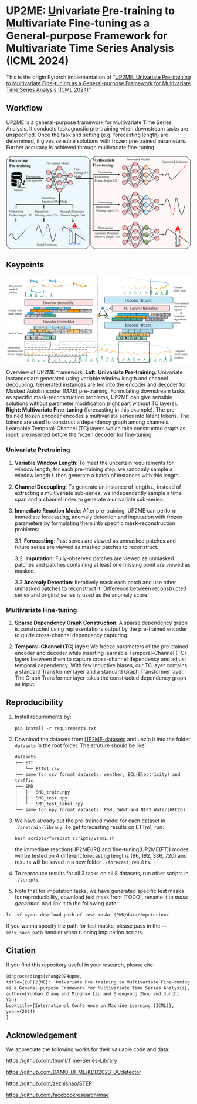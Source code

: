 # UP2ME: <u>U</u>nivariate <u>P</u>re-training to <u>M</u>ultivariate Fin<u>e</u>-tuning as a General-purpose Framework for Multivariate Time Series Analysis (ICML 2024)

This is the origin Pytorch implementation of “[UP2ME: Univariate Pre-training to Multivariate Fine-tuning as a General-purpose Framework for Multivariate Time Series Analysis (ICML 2024)](https://openreview.net/pdf?id=aR3uxWlZhX)”

## Workflow
UP2ME is a general-purpose framework for Multivariate Time Series Analysis. It conducts taskagnostic pre-training when downstream tasks are unspecified. Once the task and setting (e.g. forecasting length) are determined, it gives sensible solutions with frozen pre-trained parameters. Further accuracy is achieved through multivariate fine-tuning.

<p align="center">
<img src=".\pic\workflow.png" width = "550" align=center />
</p>

## Keypoints

<p align="center">
<img src=".\pic\framework.png" width = "650" alt="" align=center />

Overview of UP2ME framework. <b>Left: Univariate Pre-training.</b> Univariate instances are generated using variable window length and channel decoupling. Generated instances are fed into the encoder and decoder for Masked AutoEnncoder (MAE) pre-training. Formulating downstream tasks as specific mask-reconstruction problems, UP2ME can give sensible solutions without parameter modification (right part without TC layers). <b>Right: Multivariate Fine-tuning</b> (forecasting in this example).  The pre-trained frozen encoder encodes a multivariate series into latent tokens.
The tokens are used to construct a dependency graph among channels. Learnable Temporal-Channel (TC) layers which take constructed graph as input, are inserted before the frozen decoder for fine-tuning.
</p>

### Univariate Pretraining

1. **Variable Window Length**: To meet the uncertain requirements for window length, for each pre-training step, we randomly sample a window length $L$ then generate a batch of instances with this length.

2. **Channel Decoupling**: To generate an instance of length $L$, instead of extracting a multivariate sub-series, we independently sample a time span and a channel index to generate a univariate sub-series.

3. **Immediate Reaction Mode**: After pre-training, UP2ME can perform
immediate forecasting, anomaly detection and imputation with frozen parameters by formulating them into specific mask-reconstruction problems:

    3.1. **Forecasting**: Past series are viewed as unmasked patches and future series are viewed as masked patches to reconstruct.
    
    3.2.  **Imputation**: Fully-observed patches are viewed as unmasked patches and patches containing at least one missing point are viewed as masked.

    3.3 **Anomaly Detection**: Iteratively mask each patch and use other unmasked patches to reconstruct it. Difference between reconstructed series and original series is used as the anomaly score.

### Multivariate Fine-tuning

1. **Sparse Dependency Graph Construction**: A sparse dependency graph is constructed using representations output by the pre-trained encoder to guide cross-channel dependency capturing.

2. **Temporal-Channel (TC) layer**: We freeze parameters of the pre-trained encoder and decoder while inserting learnable Temporal-Channel (TC) layers between them to capture cross-channel dependency and adjust temporal dependency. With few inductive biases, our TC layer contains a standard Transformer layer and a standard
Graph Transformer layer. The Graph Transformer layer takes the constructed dependency graph as input.

## Reproducibility
1. Install requirements by:

    ```
    pip install -r requirements.txt
    ```


2. Download the datasets from [UP2ME-datasets](https://drive.google.com/file/d/1oLYcQa7NJcMDSP_rYSkP5hQHzXL2rpZM/view?usp=drive_link) and unzip it into the folder `datasets` in the root folder. The struture should be like:

    ```
    datasets
    ├── ETT
    │   └── ETTm1.csv
    ├── same for csv format datasets: weather, ECL(Electricity) and traffic
    ├── SMD
    │   ├── SMD_train.npy
    │   ├── SMD_test.npy
    │   └── SMD_test_label.npy
    └── same for npy format datasets: PSM, SWaT and NIPS_Water(GECCO)
    ```



3. We have already put the pre-trained model for each dataset in `./pretrain-library`. To get forecasting results on ETTm1, run:
    ```
    bash scripts/forecast_scripts/ETTm1.sh
    ```
    the immediate reaction(UP2ME(IR)) and fine-tuning(UP2ME(FT)) modes  will be tested on 4 different forecasting lengths (96, 192, 336, 720) and results will be saved in a new folder `./forecast_results`.

4. To reproduce results for all 3 tasks on all 8 datasets, run other scripts in `./scripts`.  
5. Note that for imputation tasks, we have generated specific test masks for reproducibility, download test mask from [TODO], rename it to *mask generator*. And link it to the following path:
```
ln -sf <your download path of test mask> $PWD/data/imputation/
```
If you wanna specify the path for test masks, please pass in the `--mask_save_path` handler when running imputation scripts.

## Citation
If you find this repository useful in your research, please cite:
```
@inproceedings{zhang2024upme,
title={{UP}2{ME}:  Univariate Pre-training to Multivariate Fine-tuning as a General-purpose Framework for Multivariate Time Series Analysis},
author={Yunhao Zhang and Minghao Liu and Shengyang Zhou and Junchi Yan},
booktitle={International Conference on Machine Learning (ICML)},
year={2024}
}
```

## Acknowledgement
We appreciate the following works for their valuable code and data:

https://github.com/thuml/Time-Series-Library

https://github.com/DAMO-DI-ML/KDD2023-DCdetector

https://github.com/zezhishao/STEP

https://github.com/facebookresearch/mae
